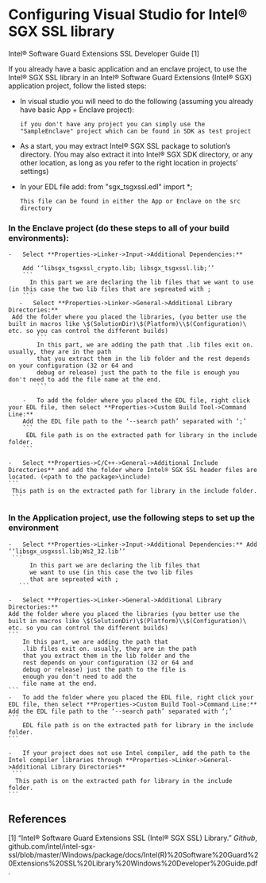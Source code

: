 
# Configuring Visual Studio for Intel® SGX SSL library

Intel® Software Guard Extensions SSL Developer Guide [1]

If you already have a basic application and an enclave project, to use the Intel® SGX SSL library in an Intel® Software Guard Extensions (Intel® SGX) application project, follow the listed steps:

- In visual studio you will need to do the following (assuming you already have basic App + Enclave project):
	 ``` 
	 if you don't have any project you can simply use the "SampleEnclave" project which can be found in SDK as test project
	```


-   As a start, you may extract Intel® SGX SSL package to solution’s directory. (You may also extract it into Intel® SGX SDK directory, or any other location, as long as you refer to the right location in projects’ settings)

-   In your EDL file add:
   from "sgx_tsgxssl.edl" import *;
	   ```  
	   This file can be found in either the App or Enclave on the src directory
	   ```

###  In the **Enclave** project (do these steps to all of your build environments):

	-   Select **Properties->Linker->Input->Additional Dependencies:**

	    Add ‘‘libsgx_tsgxssl_crypto.lib; libsgx_tsgxssl.lib;’’
	    ```
	      In this part we are declaring the lib files that we want to use (in this case the two lib files that are sepreated with ; 
	    ```
	   -   Select **Properties->Linker->General->Additional Library Directories:**
	 Add the folder where you placed the libraries, (you better use the built in macros like \$(SolutionDir)\$(Platform)\\$(Configuration)\ 	etc. so you can control the different builds)
			```
			In this part, we are adding the path that .lib files exit on. usually, they are in the path
			that you extract them in the lib folder and the rest depends on your configuration (32 or 64 and
            debug or release) just the path to the file is enough you don't need to add the file name at the end.
			```

		-   To add the folder where you placed the EDL file, right click your EDL file, then select **Properties->Custom Build Tool->Command Line:**  
        Add the EDL file path to the ‘--search path’ separated with ‘;’
        ```
         EDL file path is on the extracted path for library in the include folder.
        ```

	-   Select **Properties->C/C++->General->Additional Include Directories** and add the folder where Intel® SGX SSL header files are located. (<path to the package>\include)
    ```
     This path is on the extracted path for library in the include folder.
     ```			


###   In the **Application** project, use the following steps to set up the environment 

	-   Select **Properties->Linker->Input->Additional Dependencies:** Add ‘‘libsgx_usgxssl.lib;Ws2_32.lib’’
	 ```
	      In this part we are declaring the lib files that 
	      we want to use (in this case the two lib files
	      that are sepreated with ; 
	   ```

	-   Select **Properties->Linker->General->Additional Library Directories:**  
    Add the folder where you placed the libraries (you better use the built in macros like \$(SolutionDir)\$(Platform)\\$(Configuration)\ etc. so you can control the different builds)
    ```
		In this part, we are adding the path that 
		.lib files exit on. usually, they are in the path
		that you extract them in the lib folder and the
		rest depends on your configuration (32 or 64 and
		debug or release) just the path to the file is
		enough you don't need to add the
		file name at the end.
	```
	-   To add the folder where you placed the EDL file, right click your EDL file, then select **Properties->Custom Build Tool->Command Line:**  
    Add the EDL file path to the ‘--search path’ separated with ‘;’ 
    ```
        EDL file path is on the extracted path for library in the include folder.
    ```

	-   If your project does not use Intel compiler, add the path to the Intel compiler libraries through **Properties->Linker->General->Additional Library Directories**
	 ```
      This path is on the extracted path for library in the include folder.
    ```	

## References 
[1]  “Intel® Software Guard Extensions SSL (Intel® SGX SSL) Library.” _Github_, github.com/intel/intel-sgx-ssl/blob/master/Windows/package/docs/Intel(R)%20Software%20Guard%20Extensions%20SSL%20Library%20Windows%20Developer%20Guide.pdf.
